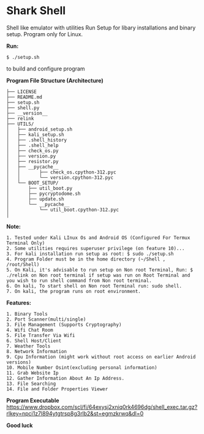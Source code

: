 # Shark Shell

Shell like emulator with utilities
Run Setup for libary installations and binary setup.
Program only for Linux.

**Run:**

```$ ./setup.sh ``` 

to build and configure program

**Program File Structure (Architecture)**
```Shell/
├── LICENSE
├── README.md
├── setup.sh
├── shell.py
├── __version__
├── relink
├── UTILS/
│   ├── android_setup.sh
│   ├── kali_setup.sh
│   ├── .shell_history
│   ├── .shell_help
│   ├── check_os.py
│   ├── version.py
│   ├── resistor.py
│   ├── __pycache__
│   │       ├── check_os.cpython-312.pyc
│   │       └── version.cpython-312.pyc
│   └── BOOT_SETUP/
│       ├── util_boot.py
│       ├── pycryptodome.sh
│       ├── update.sh
│       └── __pycache__
│           └── util_boot.cpython-312.pyc
│       

```

**Note:**
```
1. Tested under Kali LInux Os and Android OS (Configured For Termux Terminal Only)
2. Some utilities requires superuser privilege (on feature 10)...
3. For kali installation run setup as root: $ sudo ./setup.sh
4. Program Folder must be in the home directory (~/Shell , /root/Shell)
5. On Kali, it's advisable to run setup on Non root Terminal, Run: $ ./relink on Non root terminal if setup was run on Root Terminal and you wish to run shell command from Non root terminal.
6. On kali, To start shell on Non root Terminal run: sudo shell.
7. On kali, the program runs on root environment.
```

**Features:**
```
1. Binary Tools
2. Port Scanner(multi/single)
3. File Management (Supports Cryptography)
4. Wifi Chat Room
5. File Transfer Via Wifi
6. Shell Host/Client
7. Weather Tools
8. Network Information
9. Cpu Information (might work without root access on earlier Android versions)
10. Mobile Number Osint(excluding personal information)
11. Grab Website Ip
12. Gather Information About An Ip Address.
13. File Searching
14. File and Folder Properties Viewer
```

**Program Executable**
https://www.dropbox.com/scl/fi/64exysj2xniq0rk4696dg/shell_exec.tar.gz?rlkey=npci1z7l894ytgtrsp8g3rlb2&st=egmzkrwq&dl=0

**Good luck**
